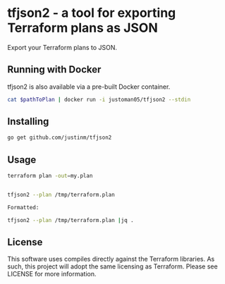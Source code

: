 tfjson2 - a tool for exporting Terraform plans as JSON
==========

Export your Terraform plans to JSON.

Running with Docker
-------------------

tfjson2 is also available via a pre-built Docker container.

```bash
cat $pathToPlan | docker run -i justoman05/tfjson2 --stdin
```


Installing
----------

```bash
go get github.com/justinm/tfjson2
```
 
 
Usage
-----

```bash
terraform plan -out=my.plan


tfjson2 --plan /tmp/terraform.plan

Formatted:

tfjson2 --plan /tmp/terraform.plan |jq .

```

License
-------

This software uses compiles directly against the Terraform libraries. As such, this project will adopt the same licensing
as Terraform. Please see LICENSE for more information.
